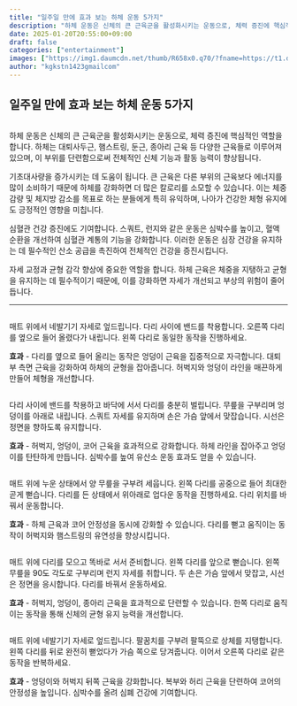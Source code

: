 ```yaml
---
title: "일주일 만에 효과 보는 하체 운동 5가지"
description: "하체 운동은 신체의 큰 근육군을 활성화시키는 운동으로, 체력 증진에 핵심적인 역할을 합니다. 하체는 대퇴사두근, 햄스트링, 둔근, 종아리 근육 등 다양한 근육들로 이루어져 있으며, 이 부위를 단련함으로써 전체적인 신체 기능과 활동 능력이 향상됩니다."
date: 2025-01-20T20:55:00+09:00
draft: false
categories: ["entertainment"]
images: ["https://img1.daumcdn.net/thumb/R658x0.q70/?fname=https://t1.daumcdn.net/news/202501/20/tenbody/20250120073007142zsxl.jpg", "https://t1.daumcdn.net/news/202501/20/tenbody/20250120073007415qvfr.gif", "https://t1.daumcdn.net/news/202501/20/tenbody/20250120073007833vsmu.gif", "https://t1.daumcdn.net/news/202501/20/tenbody/20250120073008318zzts.gif", "https://t1.daumcdn.net/news/202501/20/tenbody/20250120073008586slwk.gif"]
author: "kgkstn1423gmailcom"
---
```


<h2 >일주일 만에 효과 보는 하체 운동 5가지</h2> <figure ><img src="https://img1.daumcdn.net/thumb/R658x0.q70/?fname=https://t1.daumcdn.net/news/202501/20/tenbody/20250120073007142zsxl.jpg" alt=""/></figure> <p>하체 운동은 신체의 큰 근육군을 활성화시키는 운동으로, 체력 증진에 핵심적인 역할을 합니다. 하체는 대퇴사두근, 햄스트링, 둔근, 종아리 근육 등 다양한 근육들로 이루어져 있으며, 이 부위를 단련함으로써 전체적인 신체 기능과 활동 능력이 향상됩니다.</p> <p>기초대사량을 증가시키는 데 도움이 됩니다. 큰 근육은 다른 부위의 근육보다 에너지를 많이 소비하기 때문에 하체를 강화하면 더 많은 칼로리를 소모할 수 있습니다. 이는 체중 감량 및 체지방 감소를 목표로 하는 분들에게 특히 유익하며, 나아가 건강한 체형 유지에도 긍정적인 영향을 미칩니다.</p> <p>심혈관 건강 증진에도 기여합니다. 스쿼트, 런지와 같은 운동은 심박수를 높이고, 혈액 순환을 개선하여 심혈관 계통의 기능을 강화합니다. 이러한 운동은 심장 건강을 유지하는 데 필수적인 산소 공급을 촉진하여 전체적인 건강을 증진시킵니다.</p> <p>자세 교정과 균형 감각 향상에 중요한 역할을 합니다. 하체 근육은 체중을 지탱하고 균형을 유지하는 데 필수적이기 때문에, 이를 강화하면 자세가 개선되고 부상의 위험이 줄어듭니다.</p> <hr /> <figure ><img src="https://t1.daumcdn.net/news/202501/20/tenbody/20250120073007415qvfr.gif" alt=""/></figure> <p>매트 위에서 네발기기 자세로 엎드립니다. 다리 사이에 밴드를 착용합니다. 오른쪽 다리를 옆으로 들어 올렸다가 내립니다. 왼쪽 다리로 동일한 동작을 진행하세요.</p> <p><strong>효과</strong> - 다리를 옆으로 들어 올리는 동작은 엉덩이 근육을 집중적으로 자극합니다. 대퇴부 측면 근육을 강화하여 하체의 균형을 잡아줍니다. 허벅지와 엉덩이 라인을 매끈하게 만들어 체형을 개선합니다.</p> <figure ><img src="https://t1.daumcdn.net/news/202501/20/tenbody/20250120073007833vsmu.gif" alt=""/></figure> <p>다리 사이에 밴드를 착용하고 바닥에 서서 다리를 충분히 벌립니다. 무릎을 구부리며 엉덩이를 아래로 내립니다. 스쿼트 자세를 유지하며 손은 가슴 앞에서 맞잡습니다. 시선은 정면을 향하도록 유지합니다.</p> <p><strong>효과</strong> - 허벅지, 엉덩이, 코어 근육을 효과적으로 강화합니다. 하체 라인을 잡아주고 엉덩이를 탄탄하게 만듭니다. 심박수를 높여 유산소 운동 효과도 얻을 수 있습니다.</p> <figure ><img src="https://t1.daumcdn.net/news/202501/20/tenbody/20250120073008318zzts.gif" alt=""/></figure> <p>매트 위에 누운 상태에서 양 무릎을 구부려 세웁니다. 왼쪽 다리를 공중으로 들어 최대한 곧게 뻗습니다. 다리를 든 상태에서 위아래로 업다운 동작을 진행하세요. 다리 위치를 바꿔서 운동합니다.</p> <p><strong>효과</strong> - 하체 근육과 코어 안정성을 동시에 강화할 수 있습니다. 다리를 뻗고 움직이는 동작이 허벅지와 햄스트링의 유연성을 향상시킵니다.</p> <figure ><img src="https://t1.daumcdn.net/news/202501/20/tenbody/20250120073008586slwk.gif" alt=""/></figure> <p>매트 위에 다리를 모으고 똑바로 서서 준비합니다. 왼쪽 다리를 앞으로 뻗습니다. 왼쪽 무릎을 90도 각도로 구부리며 런지 자세를 취합니다. 두 손은 가슴 앞에서 맞잡고, 시선은 정면을 응시합니다. 다리를 바꿔서 운동하세요.</p> <p><strong>효과</strong> - 허벅지, 엉덩이, 종아리 근육을 효과적으로 단련할 수 있습니다. 한쪽 다리로 움직이는 동작을 통해 신체의 균형 유지 능력을 개선합니다.</p> <figure ><img src="https://t1.daumcdn.net/news/202501/20/tenbody/20250120073008798vyou.gif" alt=""/></figure> <p>매트 위에 네발기기 자세로 엎드립니다. 팔꿈치를 구부려 팔뚝으로 상체를 지탱합니다. 왼쪽 다리를 뒤로 완전히 뻗었다가 가슴 쪽으로 당겨줍니다. 이어서 오른쪽 다리로 같은 동작을 반복하세요.</p> <p><strong>효과</strong> - 엉덩이와 허벅지 뒤쪽 근육을 강화합니다. 복부와 허리 근육을 단련하여 코어의 안정성을 높입니다. 심박수를 올려 심폐 건강에 기여합니다.</p>